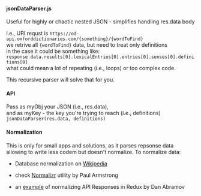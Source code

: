 #### jsonDataParser.js

Useful for highly or chaotic nested JSON - simplifies handling res.data body   

i.e., URI requst is `https://od-api.oxforddictionaries.com/{something}/{wordToFind}`  
we retrive all ```{wordToFind}``` data, but need to treat only definitions  
in the case it could be something like:  
```response.data.results[0].lexicalEntries[0].entries[0].senses[0].definitions[0]```  
what could mean a lot of repeating (i.e., loops) or too complex code.    
  
This recursive parser will solve that for you.

#### API
  
Pass as myObj your JSON (i.e., res.data),  
and as myKey - the key you're trying to reach (i.e., definitions)  
```jsonDataParser(res.data, definitions)```
 
#### Normalization

This is only for small apps and solutions, as it parses repsonse data allowing to write less codem but doesn't normalize.
To normalize data:
  
- Database normalization on [Wikipedia]
- check [Normalizr] utility by Paul Armstrong  
- an [example] of normalizing API Responses in Redux by Dan Abramov  

   [Wikipedia]: <https://en.wikipedia.org/wiki/Database_normalization>
   [Normalizr]: <https://github.com/paularmstrong/normalizr>
   [example]: <https://egghead.io/lessons/javascript-redux-normalizing-api-responses-with-normalizr>
